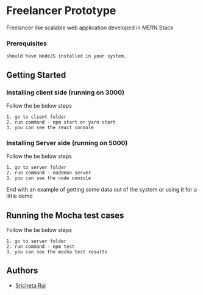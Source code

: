 # Freelancer Prototype

Freelancer like scalable web application developed in MERN Stack

### Prerequisites

```
should have NodeJS installed in your system.
```
## Getting Started

### Installing client side (running on 3000)

Follow the be below steps
```
1. go to client folder
2. run command - npm start or yarn start
3. you can see the react console
```
### Installing Server side (running on 5000)

Follow the be below steps
```
1. go to server folder
2. run command - nodemon server
3. you can see the node console
```

End with an example of getting some data out of the system or using it for a little demo

## Running the Mocha test cases

Follow the be below steps
```
1. go to server folder
2. run command - npm test
3. you can see the mocha test results
```


## Authors

* [Sricheta Ruj](https://github.com/sricheta92)
